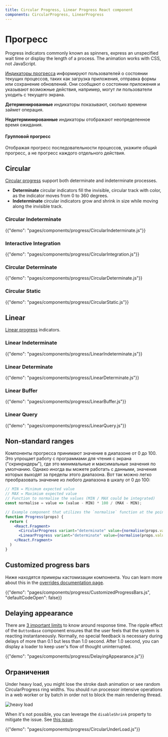 ```yaml
---
title: Circular Progress, Linear Progress React component
components: CircularProgress, LinearProgress
---
```


# Прогресс

<p class="description">Progress indicators commonly known as spinners, express an unspecified wait time or display the length of a process. The animation works with CSS, not JavaScript.</p>

[Индикаторы прогресса](https://material.io/design/components/progress-indicators.html) информируют пользователей о состоянии текущих процессов, таких как загрузка приложения, отправка формы или сохранение обновлений. Они сообщают о состоянии приложения и указывают возможные действия, например, могут ли пользователи уходить с текущего экрана.

**Детерменированные** индикаторы показывают, сколько времени займет операция.

**Недетерминированные** индикаторы отображают неопределенное время ожидания.

#### Групповой прогресс

Отображая прогресс последовательности процессов, укажите общий прогресс, а не прогресс каждого отдельного действия.

## Circular

[Circular progress](https://material.io/design/components/progress-indicators.html#circular-progress-indicators) support both determinate and indeterminate processes.

- **Determinate** circular indicators fill the invisible, circular track with color, as the indicator moves from 0 to 360 degrees.
- **Indeterminate** circular indicators grow and shrink in size while moving along the invisible track.

### Circular Indeterminate

{{"demo": "pages/components/progress/CircularIndeterminate.js"}}

### Interactive Integration

{{"demo": "pages/components/progress/CircularIntegration.js"}}

### Circular Determinate

{{"demo": "pages/components/progress/CircularDeterminate.js"}}

### Circular Static

{{"demo": "pages/components/progress/CircularStatic.js"}}

## Linear

[Linear progress](https://material.io/design/components/progress-indicators.html#linear-progress-indicators) indicators.

### Linear Indeterminate

{{"demo": "pages/components/progress/LinearIndeterminate.js"}}

### Linear Determinate

{{"demo": "pages/components/progress/LinearDeterminate.js"}}

### Linear Buffer

{{"demo": "pages/components/progress/LinearBuffer.js"}}

### Linear Query

{{"demo": "pages/components/progress/LinearQuery.js"}}

## Non-standard ranges

Компоненты прогресса принимают значение в диапазоне от 0 до 100. Это упрощает работу с программами для чтения с экрана ("скринридеры"), где это минимальные и максимальные значения по умолчанию. Однако иногда вы можете работать с данными, значения которых выходят за пределы этого диапазона. Вот так можно легко преобразовать значение из любого диапазона в шкалу от 0 до 100:

```jsx
// MIN = Minimum expected value
// MAX = Maximium expected value
// Function to normalise the values (MIN / MAX could be integrated)
const normalise = value => (value - MIN) * 100 / (MAX - MIN);

// Example component that utilizes the `normalise` function at the point of render.
function Progress(props) {
  return (
    <React.Fragment>
      <CircularProgress variant="determinate" value={normalise(props.value)} />
      <LinearProgress variant="determinate" value={normalise(props.value)} />
    </React.Fragment>
  )
}
```

## Customized progress bars

Ниже находятся примеры кастомизации компонента. You can learn more about this in the [overrides documentation page](/customization/components/).

{{"demo": "pages/components/progress/CustomizedProgressBars.js", "defaultCodeOpen": false}}

## Delaying appearance

There are [3 important limits](https://www.nngroup.com/articles/response-times-3-important-limits/) to know around response time. The ripple effect of the `ButtonBase` component ensures that the user feels that the system is reacting instantaneously. Normally, no special feedback is necessary during delays of more than 0.1 but less than 1.0 second. After 1.0 second, you can display a loader to keep user's flow of thought uninterrupted.

{{"demo": "pages/components/progress/DelayingAppearance.js"}}

## Ограничения

Under heavy load, you might lose the stroke dash animation or see random CircularProgress ring widths. You should run processor intensive operations in a web worker or by batch in order not to block the main rendering thread.

![heavy load](/static/images/progress/heavy-load.gif)

When it's not possible, you can leverage the `disableShrink` property to mitigate the issue. See [this issue](https://github.com/Foso/material-ui/issues/10327).

{{"demo": "pages/components/progress/CircularUnderLoad.js"}}
